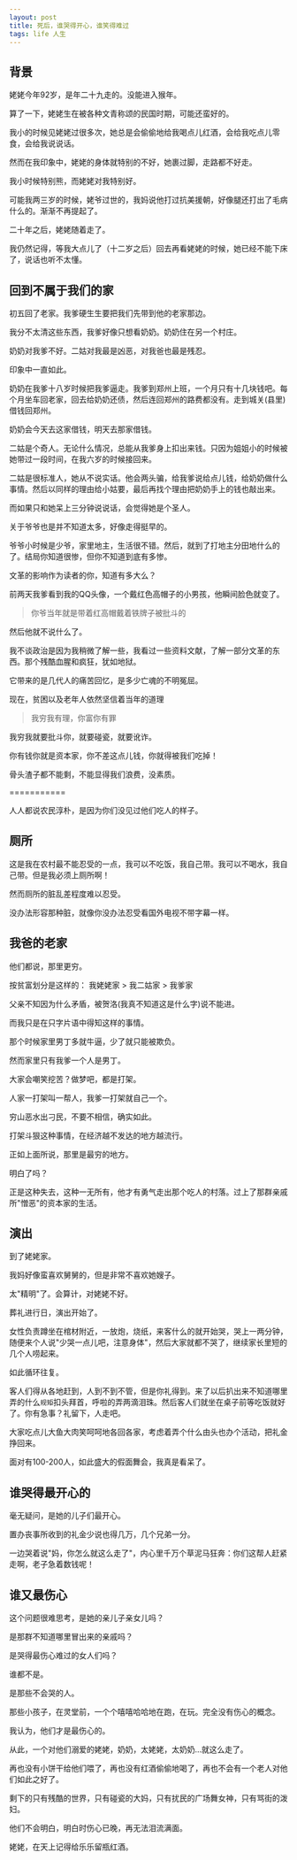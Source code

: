 ```yaml
---
layout: post
title: 死后，谁哭得开心，谁笑得难过
tags: life 人生
---
```


## 背景

姥姥今年92岁，是年二十九走的。没能进入猴年。

算了一下，姥姥生在被各种文青称颂的民国时期，可能还蛮好的。

我小的时候见姥姥过很多次，她总是会偷偷地给我喝点儿红酒，会给我吃点儿零食，会给我说说话。

然而在我印象中，姥姥的身体就特别的不好，她裹过脚，走路都不好走。

我小时候特别熊，而姥姥对我特别好。

可能我两三岁的时候，姥爷过世的，我妈说他打过抗美援朝，好像腿还打出了毛病什么的。渐渐不再提起了。

二十年之后，姥姥随着走了。

我仍然记得，等我大点儿了（十二岁之后）回去再看姥姥的时候，她已经不能下床了，说话也听不太懂。

## 回到不属于我们的家

初五回了老家。我爹硬生生要把我们先带到他的老家那边。

我分不太清这些东西，我爹好像只想看奶奶。奶奶住在另一个村庄。

奶奶对我爹不好。二姑对我最是凶恶，对我爸也最是残忍。

印象中一直如此。

奶奶在我爹十八岁时候把我爹逼走。我爹到郑州上班，一个月只有十几块钱吧。每个月坐车回老家，回去给奶奶还债，然后连回郑州的路费都没有。走到城关(县里)借钱回郑州。

奶奶会今天去这家借钱，明天去那家借钱。

二姑是个奇人。无论什么情况，总能从我爹身上扣出来钱。只因为姐姐小的时候被她带过一段时间，在我六岁的时候接回来。

二姑是很标准人，她从不说实话。他会两头骗，给我爹说给点儿钱，给奶奶做什么事情。然后以同样的理由给小姑要，最后再找个理由把奶奶手上的钱也敲出来。

而如果只和她呆上三分钟说说话，会觉得她是个圣人。

关于爷爷也是并不知道太多，好像走得挺早的。

爷爷小时候是少爷，家里地主，生活很不错。然后，就到了打地主分田地什么的了。结局你知道很惨，但你不知道到底有多惨。

文革的影响作为读者的你，知道有多大么？

前两天我爹看到我的QQ头像，一个戴红色高帽子的小男孩，他瞬间脸色就变了。

> 你爷当年就是带着红高帽戴着铁牌子被批斗的

然后他就不说什么了。

我不谈政治是因为我稍微了解一些，我看过一些资料文献，了解一部分文革的东西。那个残酷血腥和疯狂，犹如地狱。

它带来的是几代人的痛苦回忆，是多少亡魂的不明冤屈。

现在，贫困以及老年人依然坚信着当年的道理

> 我穷我有理，你富你有罪

我穷我就要批斗你，就要碰瓷，就要讹诈。

你有钱你就是资本家，你不差这点儿钱，你就得被我们吃掉！

骨头渣子都不能剩，不能显得我们浪费，没素质。

===========

人人都说农民淳朴，是因为你们没见过他们吃人的样子。

## 厕所

这是我在农村最不能忍受的一点，我可以不吃饭，我自己带。我可以不喝水，我自己带。但是我必须上厕所啊！

然而厕所的脏乱差程度难以忍受。

没办法形容那种脏，就像你没办法忍受看国外电视不带字幕一样。

## 我爸的老家

他们都说，那里更穷。

按贫富划分是这样的： 我姥姥家 > 我二姑家 > 我爹家

父亲不知因为什么矛盾，被贺洛(我真不知道这是什么字)说不能进。

而我只是在只字片语中得知这样的事情。

那个时候家里男丁多就牛逼，少了就只能被欺负。

然而家里只有我爹一个人是男丁。

大家会嘲笑挖苦？做梦吧，都是打架。

人家一打架叫一帮人，我爹一打架就自己一个。

穷山恶水出刁民，不要不相信，确实如此。

打架斗狠这种事情，在经济越不发达的地方越流行。

正如上面所说，那里是最穷的地方。

明白了吗？

正是这种失去，这种一无所有，他才有勇气走出那个吃人的村落。过上了那群亲戚所"憎恶"的资本家的生活。

## 演出

到了姥姥家。

我妈好像蛮喜欢舅舅的，但是非常不喜欢她嫂子。

太"精明"了。会算计，对姥姥不好。

葬礼进行日，演出开始了。

女性负责蹲坐在棺材附近，一放炮，烧纸，来客什么的就开始哭，哭上一两分钟，随便来个人说"少哭一点儿吧，注意身体"，然后大家就都不哭了，继续家长里短的几个人唠起来。

如此循环往复。

客人们得从各地赶到，人到不到不管，但是你礼得到。来了以后扒出来不知道哪里弄的什么`规矩`扣头拜首，呼啦的弄两滴泪珠。然后客人们就坐在桌子前等吃饭就好了。你有急事？礼留下，人走吧。

大家吃点儿大鱼大肉笑呵呵地各回各家，考虑着弄个什么由头也办个活动，把礼金挣回来。

面对有100-200人，如此盛大的假面舞会，我真是看呆了。

## 谁哭得最开心的

毫无疑问，是她的儿子们最开心。

置办丧事所收到的礼金少说也得几万，几个兄弟一分。

一边哭着说"妈，你怎么就这么走了"，内心里千万个草泥马狂奔：你们这帮人赶紧走啊，老子急着数钱呢！

## 谁又最伤心

这个问题很难思考，是她的亲儿子亲女儿吗？

是那群不知道哪里冒出来的亲戚吗？

是哭得最伤心难过的女人们吗？

谁都不是。

是那些不会哭的人。

那些小孩子，在灵堂前，一个个嘻嘻哈哈地在跑，在玩。完全没有伤心的概念。

我认为，他们才是最伤心的。

从此，一个对他们溺爱的姥姥，奶奶，太姥姥，太奶奶...就这么走了。

再也没有小饼干给他们喂了，再也没有红酒偷偷地喝了，再也不会有一个老人对他们如此之好了。

剩下的只有残酷的世界，只有碰瓷的大妈，只有扰民的广场舞女神，只有骂街的泼妇。

他们不会明白，明白时伤心已晚，再无法泪流满面。




姥姥，在天上记得给乐乐留瓶红酒。